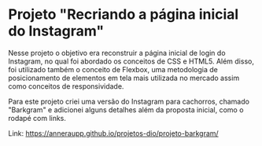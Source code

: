 # Projeto "Recriando a página inicial do Instagram"



Nesse projeto o objetivo era reconstruir a página inicial de login do Instagram, no qual foi abordado os conceitos de CSS e HTML5. Além disso, foi utilizado também o conceito de Flexbox, uma metodologia de posicionamento de elementos em tela mais utilizada no mercado assim como conceitos de responsividade. 



Para este projeto criei uma versão do Instagram para cachorros, chamado "Barkgram" e adicionei alguns detalhes além da proposta inicial, como o rodapé com links.

Link: https://anneraupp.github.io/projetos-dio/projeto-barkgram/







